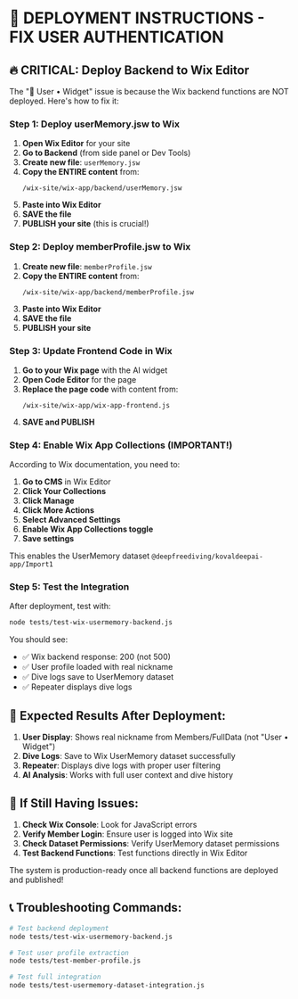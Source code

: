 # 🚀 DEPLOYMENT INSTRUCTIONS - FIX USER AUTHENTICATION

## 🔥 CRITICAL: Deploy Backend to Wix Editor

The "👤 User • Widget" issue is because the Wix backend functions are NOT deployed. Here's how to fix it:

### Step 1: Deploy userMemory.jsw to Wix

1. **Open Wix Editor** for your site
2. **Go to Backend** (from side panel or Dev Tools)
3. **Create new file**: `userMemory.jsw`
4. **Copy the ENTIRE content** from:
   ```
   /wix-site/wix-app/backend/userMemory.jsw
   ```
5. **Paste into Wix Editor**
6. **SAVE the file**
7. **PUBLISH your site** (this is crucial!)

### Step 2: Deploy memberProfile.jsw to Wix

1. **Create new file**: `memberProfile.jsw`
2. **Copy the ENTIRE content** from:
   ```
   /wix-site/wix-app/backend/memberProfile.jsw
   ```
3. **Paste into Wix Editor**
4. **SAVE the file**
5. **PUBLISH your site**

### Step 3: Update Frontend Code in Wix

1. **Go to your Wix page** with the AI widget
2. **Open Code Editor** for the page
3. **Replace the page code** with content from:
   ```
   /wix-site/wix-app/wix-app-frontend.js
   ```
4. **SAVE and PUBLISH**

### Step 4: Enable Wix App Collections (IMPORTANT!)

According to Wix documentation, you need to:

1. **Go to CMS** in Wix Editor
2. **Click Your Collections**
3. **Click Manage**
4. **Click More Actions**
5. **Select Advanced Settings**
6. **Enable Wix App Collections toggle**
7. **Save settings**

This enables the UserMemory dataset `@deepfreediving/kovaldeepai-app/Import1`

### Step 5: Test the Integration

After deployment, test with:

```bash
node tests/test-wix-usermemory-backend.js
```

You should see:

- ✅ Wix backend response: 200 (not 500)
- ✅ User profile loaded with real nickname
- ✅ Dive logs save to UserMemory dataset
- ✅ Repeater displays dive logs

## 🎯 Expected Results After Deployment:

1. **User Display**: Shows real nickname from Members/FullData (not "User • Widget")
2. **Dive Logs**: Save to Wix UserMemory dataset successfully
3. **Repeater**: Displays dive logs with proper user filtering
4. **AI Analysis**: Works with full user context and dive history

## 🚨 If Still Having Issues:

1. **Check Wix Console**: Look for JavaScript errors
2. **Verify Member Login**: Ensure user is logged into Wix site
3. **Check Dataset Permissions**: Verify UserMemory dataset permissions
4. **Test Backend Functions**: Test functions directly in Wix Editor

The system is production-ready once all backend functions are deployed and published!

## 📞 Troubleshooting Commands:

```bash
# Test backend deployment
node tests/test-wix-usermemory-backend.js

# Test user profile extraction
node tests/test-member-profile.js

# Test full integration
node tests/test-usermemory-dataset-integration.js
```
